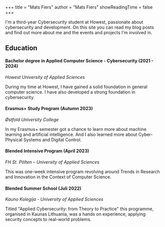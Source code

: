 +++
title = "Mats Fiers"
author = "Mats Fiers"
showReadingTime = false
+++

I'm a third-year Cybersecurity student at Howest, passionate about cybersecurity and development. 
On this site you can read my blog posts and find out more about me and the events and projects I'm involved in.

## Education

#### Bachelor degree in Applied Computer Science - Cybersecurity (2021 - 2024)
*Howest University of Applied Sciences*

During my time at Howest, I have gained a solid foundation in general computer science. I have also developed a strong foundation in cybersecurity.

#### Erasmus+ Study Program (Autumn 2023)
*Østfold University College*

In my Erasmus+ semester got a chance to learn more about machine learning and artificial intelligence. 
And I also learned more about Cyber-Physical Systems and Digital Control.

#### Blended Intensive Program (April 2023)
*FH St. Pölten – University of Applied Sciences*

This was one-week intensive program revolving around Trends in Research and Innovation in the Context of Computer Science. 

#### Blended Summer School (Juli 2022)
*Kauno Kolegija - University of Applied Sciences*

Titled "Applied Cybersecurity: from Theory to Practice" this programme, organised in Kaunas Lithuania, was a hands on experience, applying security concepts to real-world problems.
